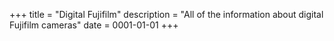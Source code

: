 +++
title = "Digital Fujifilm"
description = "All of the information about digital Fujifilm cameras"
date = 0001-01-01
+++
